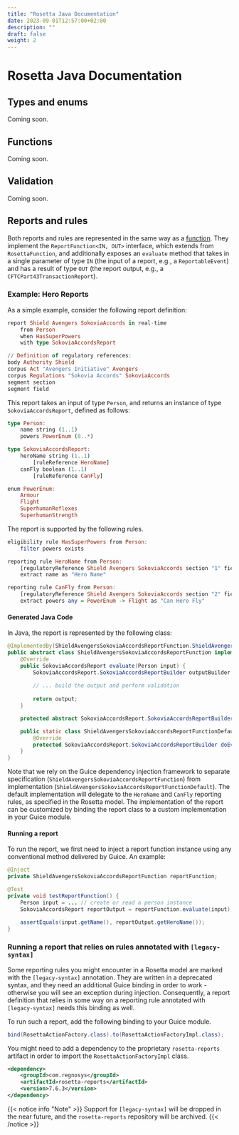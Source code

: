 ```yaml
---
title: "Rosetta Java Documentation"
date: 2023-09-01T12:57:00+02:00
description: ""
draft: false
weight: 2
---
```


# Rosetta Java Documentation

## Types and enums

Coming soon.

## Functions

Coming soon.

## Validation

Coming soon.

## Reports and rules

Both reports and rules are represented in the same way as a [function](#functions). They implement the `ReportFunction<IN, OUT>` interface, which extends from `RosettaFunction`, and additionally exposes an `evaluate` method that takes in a single parameter of type `IN` (the input of a report, e.g., a `ReportableEvent`) and has a result of type `OUT` (the report output, e.g., a `CFTCPart43TransactionReport`).

### Example: Hero Reports

As a simple example, consider the following report definition:
``` Haskell
report Shield Avengers SokoviaAccords in real-time
    from Person
    when HasSuperPowers
    with type SokoviaAccordsReport

// Definition of regulatory references:
body Authority Shield
corpus Act "Avengers Initiative" Avengers
corpus Regulations "Sokovia Accords" SokoviaAccords
segment section
segment field
```
This report takes an input of type `Person`, and returns an instance of type `SokoviaAccordsReport`, defined as follows:
``` Haskell
type Person:
    name string (1..1)
    powers PowerEnum (0..*)

type SokoviaAccordsReport:
    heroName string (1..1)
        [ruleReference HeroName]
    canFly boolean (1..1)
        [ruleReference CanFly]

enum PowerEnum:
    Armour
    Flight
    SuperhumanReflexes
    SuperhumanStrength
```

The report is supported by the following rules.

``` Haskell
eligibility rule HasSuperPowers from Person:
    filter powers exists

reporting rule HeroName from Person:
    [regulatoryReference Shield Avengers SokoviaAccords section "1" field "1" provision "Hero Name."]
    extract name as "Hero Name"

reporting rule CanFly from Person:
    [regulatoryReference Shield Avengers SokoviaAccords section "2" field "1" provision "Can Hero Fly."]
    extract powers any = PowerEnum -> Flight as "Can Hero Fly"
```

#### Generated Java Code

In Java, the report is represented by the following class:
``` Java
@ImplementedBy(ShieldAvengersSokoviaAccordsReportFunction.ShieldAvengersSokoviaAccordsReportFunctionDefault.class)
public abstract class ShieldAvengersSokoviaAccordsReportFunction implements ReportFunction<Person, SokoviaAccordsReport> {
	@Override
	public SokoviaAccordsReport evaluate(Person input) {
		SokoviaAccordsReport.SokoviaAccordsReportBuilder outputBuilder = doEvaluate(input);
		
        // ... build the output and perform validation
		
		return output;
	}

	protected abstract SokoviaAccordsReport.SokoviaAccordsReportBuilder doEvaluate(Person input);

	public static class ShieldAvengersSokoviaAccordsReportFunctionDefault extends ShieldAvengersSokoviaAccordsReportFunction {
		@Override
		protected SokoviaAccordsReport.SokoviaAccordsReportBuilder doEvaluate(Person input) { ... }
	}
}
```
Note that we rely on the Guice dependency injection framework to separate specification (`ShieldAvengersSokoviaAccordsReportFunction`) from implementation (`ShieldAvengersSokoviaAccordsReportFunctionDefault`). The default implementation will delegate to the `HeroName` and `CanFly` reporting rules, as specified in the Rosetta model. The implementation of the report can be customized by binding the report class to a custom implementation in your Guice module.

#### Running a report

To run the report, we first need to inject a report function instance using any conventional method delivered by Guice. An example:
``` Java
@Inject
private ShieldAvengersSokoviaAccordsReportFunction reportFunction;

@Test
private void testReportFunction() {
    Person input = ... // create or read a person instance
    SokoviaAccordsReport reportOutput = reportFunction.evaluate(input);

    assertEquals(input.getName(), reportOutput.getHeroName());
}
```

### Running a report that relies on rules annotated with `[legacy-syntax]`

Some reporting rules you might encounter in a Rosetta model are marked with the `[legacy-syntax]` annotation. They are written in a deprecated syntax, and they need an additional Guice binding in order to work - otherwise you will see an exception during injection. Consequently, a report definition that relies in some way on a reporting rule annotated with `[legacy-syntax]` needs this binding as well.

To run such a report, add the following binding to your Guice module.
``` Java
bind(RosettaActionFactory.class).to(RosettaActionFactoryImpl.class);
```
You might need to add a dependency to the proprietary `rosetta-reports` artifact in order to import the `RosettaActionFactoryImpl` class.
``` xml
<dependency>
    <groupId>com.regnosys</groupId>
    <artifactId>rosetta-reports</artifactId>
    <version>7.6.3</version>
</dependency>
```

{{< notice info "Note" >}}
Support for `[legacy-syntax]` will be dropped in the near future, and the `rosetta-reports` repository will be archived.
{{< /notice >}}
